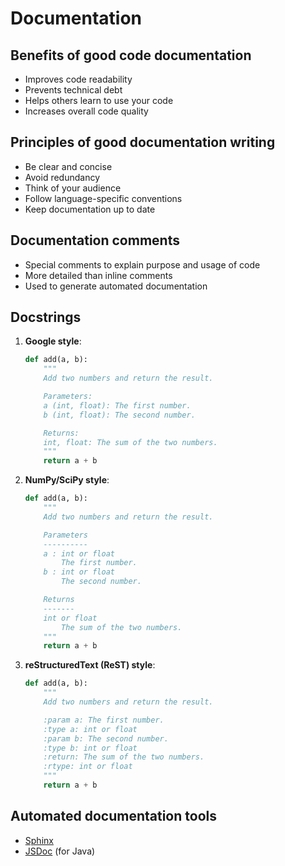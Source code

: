 # Documentation

## Benefits of good code documentation

* Improves code readability
* Prevents technical debt
* Helps others learn to use your code
* Increases overall code quality

## Principles of good documentation writing

* Be clear and concise
* Avoid redundancy
* Think of your audience
* Follow language-specific conventions
* Keep documentation up to date

## Documentation comments

* Special comments to explain purpose and usage of code
* More detailed than inline comments
* Used to generate automated documentation

## Docstrings

1. **Google style**:

   ```python
   def add(a, b):
       """
       Add two numbers and return the result.

       Parameters:
       a (int, float): The first number.
       b (int, float): The second number.

       Returns:
       int, float: The sum of the two numbers.
       """
       return a + b
   ```

2. **NumPy/SciPy style**:

   ```python
   def add(a, b):
       """
       Add two numbers and return the result.

       Parameters
       ----------
       a : int or float
           The first number.
       b : int or float
           The second number.

       Returns
       -------
       int or float
           The sum of the two numbers.
       """
       return a + b
   ```

3. **reStructuredText (ReST) style**:

   ```python
   def add(a, b):
       """
       Add two numbers and return the result.

       :param a: The first number.
       :type a: int or float
       :param b: The second number.
       :type b: int or float
       :return: The sum of the two numbers.
       :rtype: int or float
       """
       return a + b
   ```

## Automated documentation tools

* [Sphinx](https://www.sphinx-doc.org/en/master/)
* [JSDoc](https://jsdoc.app/) (for Java)
